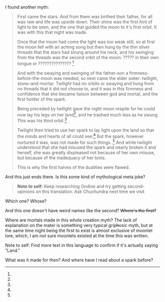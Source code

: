 I found another myth:

>First came the stars: And from them was birthed their father, for all was raw and life was upside down. Their shine was the first hint of light to be seen, and the one that guided the moon to it's first orbit. It was with this that night was made.
>
>Once that the moon had come the light was too weak still, so at first the moon fell with an aching song but then hung by the thin silver threads that the stars had strung around his neck, and his swinging from the threads was the second orbit of the moon: ????? in their own tongue or ??????????????? [^tong]
>
>And with the swaying and swinging of the father-son a firmness-before-the-moon was needed, so next came the elder sister: twilight, stone-and-mortar. Twilight had no orbits or swaying and hung from no threads that it did not choose to, and it was in this firmness and confidence that she became liaison between god and mortal, and the first holder of the spark.
>
>Being preceded by twilight gave the night moon respite for he could now lay his legs on her land[^land], and he trashed much less as he swung. This was his third orbit.[^orbit]
>
>Twilight then tried to use her spark to lay light upon the land so that the minds and hearts of all could see:[^mortals] But the spark, however nurtured it was, was not made for such things. [^spark] And while twilight understood that she had misused the spark and nearly broken it and herself, she was greatly displeased not because of her own misuse, but because of the inadequacy of her tools.
>
>This is why the first halves of the dualities were flawed.


 And this just ends there. Is this some kind of mythological meta joke?
> **Note to self:** Keep researching Ondine and try getting second-opinions on this translation. Ask Chuchundra next time we visit


[^tong]:
Which one? Whose?

[^orbit]:
And this one doesn't have weird names like the second? ~~Where's the first?~~


[^mortals]:
Where are mortals made in this whole creation myth? The lack of explanation on the mater is something very typical grip~~h~~osic myth, but at the same time night being the first to exist is almost exclusive of moonlet lore, which, I am not sure moonlets existed at the time this was written.

[^land]:
Note to self: Find more text in this language to confirm if it's actually saying "Land."

[^spark]:
What was it made for then? And where have I read about a spark before?